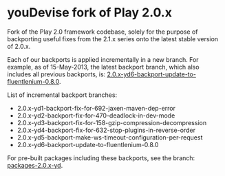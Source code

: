 # youDevise fork of Play 2.0.x

Fork of the Play 2.0 framework codebase, solely for the purpose of 
backporting useful fixes from the 2.1.x series onto the latest stable version
of 2.0.x.

Each of our backports is applied incrementally in a new branch. For example, as of 15-May-2013, 
the latest backport branch, which also includes all previous backports, is:
[2.0.x-yd6-backport-update-to-fluentlenium-0.8.0](https://github.com/youdevise/Play20/tree/2.0.x-yd6-backport-update-to-fluentlenium-0.8.0).

List of incremental backport branches:
  * 2.0.x-yd1-backport-fix-for-692-jaxen-maven-dep-error
  * 2.0.x-yd2-backport-fix-for-470-deadlock-in-dev-mode
  * 2.0.x-yd3-backport-fix-for-158-gzip-compression-decompression
  * 2.0.x-yd4-backport-fix-for-632-stop-plugins-in-reverse-order
  * 2.0.x-yd5-backport-make-ws-timeout-configuration-per-request
  * 2.0.x-yd6-backport-update-to-fluentlenium-0.8.0

For pre-built packages including these backports, see the branch:
[packages-2.0.x-yd](https://github.com/youdevise/Play20/tree/packages-2.0.x-yd).


